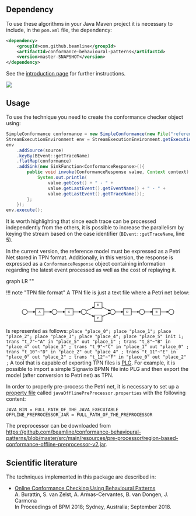 ## Dependency

To use these algorithms in your Java Maven project it is necessary to include, in the `pom.xml` file, the dependency:
```xml
<dependency>
    <groupId>com.github.beamline</groupId>
    <artifactId>conformance-behavioural-patterns</artifactId>
    <version>master-SNAPSHOT</version>
</dependency>
```
See the [introduction page](index.md) for further instructions.

[![](https://jitpack.io/v/beamline/conformance-behavioural-patterns.svg)](https://jitpack.io/#beamline/conformance-behavioural-patterns)


## Usage

To use the technique you need to create the conformance checker object using:

```java linenums="1"
SimpleConformance conformance = new SimpleConformance(new File("reference-model.tpn"));
StreamExecutionEnvironment env = StreamExecutionEnvironment.getExecutionEnvironment();
env
    .addSource(source)
    .keyBy(BEvent::getTraceName)
    .flatMap(conformance)
    .addSink(new SinkFunction<ConformanceResponse>(){
        public void invoke(ConformanceResponse value, Context context) throws Exception {
            System.out.println(
                value.getCost() + " - " +
                value.getLastEvent().getEventName() + " - " +
                value.getLastEvent().getTraceName());
        };
    });
env.execute();

```

It is worth highlighting that since each trace can be processed independently from the others, it is possible to increase the parallelism by keying the stream based on the case identifier (`BEvent::getTraceName`, line 5).

In the current version, the reference model must be expressed as a Petri Net stored in TPN format. Additionally, in this version, the response is expressed as a `ConformanceResponse` object containing information regarding the latest event processed as well as the cost of replaying it.

<div class="mermaid">
graph LR     
    ""
</div>

!!! note "TPN file format"
    A TPN file is just a text file where a Petri net below:
    <figure>
    <svg width="422pt" height="60pt"
     viewBox="0.00 0.00 422.00 60.00" xmlns="http://www.w3.org/2000/svg" xmlns:xlink="http://www.w3.org/1999/xlink">
    <g id="graph0" class="graph" transform="scale(1 1) rotate(0) translate(4 56)">
    <title>G</title>
    <polygon fill="white" stroke="none" points="-4,4 -4,-56 418,-56 418,4 -4,4"/>
    <!-- t0 -->
    <g id="node1" class="node"><title>t0</title>
    <polygon fill="none" stroke="black" points="59,-34 36,-34 36,-17 59,-17 59,-34"/>
    <text text-anchor="middle" x="47.5" y="-23.6" font-family="Arial" font-size="8.00">A</text>
    </g>
    <!-- p1 -->
    <g id="node8" class="node"><title>p1</title>
    <ellipse fill="none" stroke="black" cx="88" cy="-25.5" rx="7" ry="7"/>
    </g>
    <!-- t0&#45;&gt;p1 -->
    <g id="edge3" class="edge"><title>t0&#45;&gt;p1</title>
    <path fill="none" stroke="black" d="M59.0203,-25.5C64.1215,-25.5 70.2604,-25.5 75.4866,-25.5"/>
    <polygon fill="black" stroke="black" points="75.7072,-27.2501 80.7071,-25.5 75.7071,-23.7501 75.7072,-27.2501"/>
    </g>
    <!-- t1 -->
    <g id="node2" class="node"><title>t1</title>
    <polygon fill="none" stroke="black" points="378,-34 356,-34 356,-17 378,-17 378,-34"/>
    <text text-anchor="middle" x="367" y="-23.6" font-family="Arial" font-size="8.00">B</text>
    </g>
    <!-- p3 -->
    <g id="node10" class="node"><title>p3</title>
    <ellipse fill="none" stroke="black" cx="407" cy="-25.5" rx="7" ry="7"/>
    </g>
    <!-- t1&#45;&gt;p3 -->
    <g id="edge2" class="edge"><title>t1&#45;&gt;p3</title>
    <path fill="none" stroke="black" d="M378.384,-25.5C383.419,-25.5 389.478,-25.5 394.636,-25.5"/>
    <polygon fill="black" stroke="black" points="394.789,-27.2501 399.789,-25.5 394.789,-23.7501 394.789,-27.2501"/>
    </g>
    <!-- t2 -->
    <g id="node3" class="node"><title>t2</title>
    <polygon fill="none" stroke="black" points="139,-34 117,-34 117,-17 139,-17 139,-34"/>
    <text text-anchor="middle" x="128" y="-23.6" font-family="Arial" font-size="8.00">C</text>
    </g>
    <!-- p0 -->
    <g id="node7" class="node"><title>p0</title>
    <ellipse fill="none" stroke="black" cx="168" cy="-25.5" rx="7" ry="7"/>
    </g>
    <!-- t2&#45;&gt;p0 -->
    <g id="edge8" class="edge"><title>t2&#45;&gt;p0</title>
    <path fill="none" stroke="black" d="M139.384,-25.5C144.419,-25.5 150.478,-25.5 155.636,-25.5"/>
    <polygon fill="black" stroke="black" points="155.789,-27.2501 160.789,-25.5 155.789,-23.7501 155.789,-27.2501"/>
    </g>
    <!-- t3 -->
    <g id="node4" class="node"><title>t3</title>
    <polygon fill="none" stroke="black" points="298,-34 276,-34 276,-17 298,-17 298,-34"/>
    <text text-anchor="middle" x="287" y="-23.6" font-family="Arial" font-size="8.00">D</text>
    </g>
    <!-- p4 -->
    <g id="node11" class="node"><title>p4</title>
    <ellipse fill="none" stroke="black" cx="327" cy="-25.5" rx="7" ry="7"/>
    </g>
    <!-- t3&#45;&gt;p4 -->
    <g id="edge10" class="edge"><title>t3&#45;&gt;p4</title>
    <path fill="none" stroke="black" d="M298.384,-25.5C303.419,-25.5 309.478,-25.5 314.636,-25.5"/>
    <polygon fill="black" stroke="black" points="314.789,-27.2501 319.789,-25.5 314.789,-23.7501 314.789,-27.2501"/>
    </g>
    <!-- t4 -->
    <g id="node5" class="node"><title>t4</title>
    <polygon fill="none" stroke="black" points="218,-52 197,-52 197,-35 218,-35 218,-52"/>
    <text text-anchor="middle" x="207.5" y="-41.6" font-family="Arial" font-size="8.00">E</text>
    </g>
    <!-- p2 -->
    <g id="node9" class="node"><title>p2</title>
    <ellipse fill="none" stroke="black" cx="247" cy="-25.5" rx="7" ry="7"/>
    </g>
    <!-- t4&#45;&gt;p2 -->
    <g id="edge11" class="edge"><title>t4&#45;&gt;p2</title>
    <path fill="none" stroke="black" d="M218.353,-38.7707C223.669,-36.2187 230.228,-33.0704 235.623,-30.4808"/>
    <polygon fill="black" stroke="black" points="236.431,-32.0341 240.182,-28.2928 234.917,-28.8788 236.431,-32.0341"/>
    </g>
    <!-- t5 -->
    <g id="node6" class="node"><title>t5</title>
    <polygon fill="none" stroke="black" points="218,-17 197,-17 197,-0 218,-0 218,-17"/>
    <text text-anchor="middle" x="207.5" y="-6.6" font-family="Arial" font-size="8.00">F</text>
    </g>
    <!-- t5&#45;&gt;p2 -->
    <g id="edge12" class="edge"><title>t5&#45;&gt;p2</title>
    <path fill="none" stroke="black" d="M218.353,-12.9665C223.669,-15.3767 230.228,-18.3502 235.623,-20.7959"/>
    <polygon fill="black" stroke="black" points="234.905,-22.3918 240.182,-22.8624 236.35,-19.204 234.905,-22.3918"/>
    </g>
    <!-- p0&#45;&gt;t4 -->
    <g id="edge6" class="edge"><title>p0&#45;&gt;t4</title>
    <path fill="none" stroke="black" d="M174.533,-28.156C179.209,-30.4003 186.116,-33.7156 192.314,-36.6908"/>
    <polygon fill="black" stroke="black" points="191.602,-38.2902 196.867,-38.8762 193.117,-35.1349 191.602,-38.2902"/>
    </g>
    <!-- p0&#45;&gt;t5 -->
    <g id="edge7" class="edge"><title>p0&#45;&gt;t5</title>
    <path fill="none" stroke="black" d="M174.859,-22.8438C179.43,-20.7718 185.981,-17.802 191.938,-15.1015"/>
    <polygon fill="black" stroke="black" points="192.914,-16.5805 196.745,-12.9222 191.469,-13.3928 192.914,-16.5805"/>
    </g>
    <!-- p1&#45;&gt;t2 -->
    <g id="edge5" class="edge"><title>p1&#45;&gt;t2</title>
    <path fill="none" stroke="black" d="M95.2749,-25.5C99.794,-25.5 106.091,-25.5 111.884,-25.5"/>
    <polygon fill="black" stroke="black" points="111.997,-27.2501 116.997,-25.5 111.997,-23.7501 111.997,-27.2501"/>
    </g>
    <!-- p2&#45;&gt;t3 -->
    <g id="edge9" class="edge"><title>p2&#45;&gt;t3</title>
    <path fill="none" stroke="black" d="M254.275,-25.5C258.794,-25.5 265.091,-25.5 270.884,-25.5"/>
    <polygon fill="black" stroke="black" points="270.997,-27.2501 275.997,-25.5 270.997,-23.7501 270.997,-27.2501"/>
    </g>
    <!-- p4&#45;&gt;t1 -->
    <g id="edge4" class="edge"><title>p4&#45;&gt;t1</title>
    <path fill="none" stroke="black" d="M334.275,-25.5C338.794,-25.5 345.091,-25.5 350.884,-25.5"/>
    <polygon fill="black" stroke="black" points="350.997,-27.2501 355.997,-25.5 350.997,-23.7501 350.997,-27.2501"/>
    </g>
    <!-- p5 -->
    <g id="node12" class="node"><title>p5</title>
    <ellipse fill="none" stroke="black" cx="7" cy="-25.5" rx="7" ry="7"/>
    </g>
    <!-- p5&#45;&gt;t0 -->
    <g id="edge1" class="edge"><title>p5&#45;&gt;t0</title>
    <path fill="none" stroke="black" d="M14.0156,-25.5C18.4846,-25.5 24.798,-25.5 30.6722,-25.5"/>
    <polygon fill="black" stroke="black" points="30.8778,-27.2501 35.8778,-25.5 30.8778,-23.7501 30.8778,-27.2501"/>
    </g>
    </g>
    </svg>
    </figure>
    Is represented as follows:
    ```
    place "place_0";
    place "place_1";
    place "place_2";
    place "place_3";
    place "place_4";
    place "place_5" init 1;
    trans "t_7"~"A" in "place_5" out "place_1" ;
    trans "t_8"~"B" in "place_4" out "place_3" ;
    trans "t_9"~"C" in "place_1" out "place_0" ;
    trans "t_10"~"D" in "place_2" out "place_4" ;
    trans "t_11"~"E" in "place_0" out "place_2" ;
    trans "t_12"~"F" in "place_0" out "place_2" ;
    ```
    A tool that is capable of exporting TPN files is [PLG](https://github.com/delas/plg). For example, it is possible to import a simple Signavio BPMN file into PLG and then export the model (after conversion to Petri net) as TPN.

In order to properly pre-process the Petri net, it is necessary to set up a [property file](https://en.wikipedia.org/wiki/.properties) called `javaOfflinePreProcessor.properties` with the following content:

```properties
JAVA_BIN = FULL_PATH_OF_THE_JAVA_EXECUTABLE
OFFLINE_PREPROCESSOR_JAR = FULL_PATH_OF_THE_PREPROCESSOR
```

The preprocessor can be downloaded from <https://github.com/beamline/conformance-behavioural-patterns/blob/master/src/main/resources/pre-processor/region-based-conformance-offline-preprocessor-v2.jar>.


## Scientific literature

The techniques implemented in this package are described in:

- [Online Conformance Checking Using Behavioural Patterns](https://andrea.burattin.net/publications/2018-bpm)  
A. Burattin, S. van Zelst, A. Armas-Cervantes, B. van Dongen, J. Carmona  
In Proceedings of BPM 2018; Sydney, Australia; September 2018.
